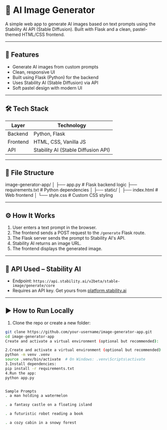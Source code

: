 # 🎨 AI Image Generator

A simple web app to generate AI images based on text prompts using the Stability AI API (Stable Diffusion). Built with Flask and a clean, pastel-themed HTML/CSS frontend.

---

## 🚀 Features

- Generate AI images from custom prompts
- Clean, responsive UI
- Built using Flask (Python) for the backend
- Uses Stability AI (Stable Diffusion) via API
- Soft pastel design with modern UI

---

## 🛠️ Tech Stack

| Layer      | Technology              |
|------------|--------------------------|
| Backend    | Python, Flask            |
| Frontend   | HTML, CSS, Vanilla JS    |
| API        | Stability AI (Stable Diffusion API) |

---

## 📁 File Structure

image-generator-app/
│
├── app.py # Flask backend logic
├── requirements.txt # Python dependencies
│
├── static/
│ ├── index.html # Web frontend
│ └── style.css # Custom CSS styling


---

## ⚙️ How It Works

1. User enters a text prompt in the browser.
2. The frontend sends a POST request to the `/generate` Flask route.
3. The Flask server sends the prompt to Stability AI's API.
4. Stability AI returns an image URL.
5. The frontend displays the generated image.

---

## 🔐 API Used – Stability AI

- Endpoint: `https://api.stability.ai/v2beta/stable-image/generate/core`
- Requires an API key. Get yours from [platform.stability.ai](https://platform.stability.ai)

---

## ▶️ How to Run Locally

1. Clone the repo or create a new folder:

```bash
git clone https://github.com/your-username/image-generator-app.git
cd image-generator-app
Create and activate a virtual environment (optional but recommended):

2.Create and activate a virtual environment (optional but recommended):
python -m venv .venv
source .venv/bin/activate  # On Windows: .venv\Scripts\activate
3.Install dependencies:
pip install -r requirements.txt
4.Run the app:
python app.py


Sample Prompts
. a man holding a watermelon

. a fantasy castle on a floating island

. a futuristic robot reading a book

. a cozy cabin in a snowy forest



